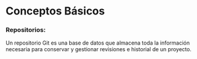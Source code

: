 # Conceptos Básicos

### Repositorios:
Un repositorio Git es una base de datos que almacena toda la información necesaria para conservar y gestionar revisiones e historial de un proyecto.

